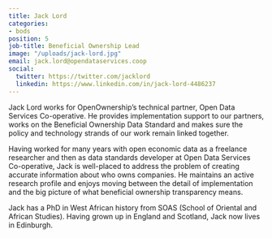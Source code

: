 ```yaml
---
title: Jack Lord
categories:
- bods
position: 5
job-title: Beneficial Ownership Lead
image: "/uploads/jack-lord.jpg"
email: jack.lord@opendataservices.coop
social:
  twitter: https://twitter.com/jacklord
  linkedin: https://www.linkedin.com/in/jack-lord-4486237
---
```

Jack Lord works for OpenOwnership’s technical partner, Open Data Services Co-operative. He provides implementation support to our partners, works on the Beneficial Ownership Data Standard and makes sure the policy and technology strands of our work remain linked together.

Having worked for many years with open economic data as a freelance researcher and then as data standards developer at Open Data Services Co-operative, Jack is well-placed to address the problem of creating accurate information about who owns companies. He maintains an active research profile and enjoys moving between the detail of implementation and the big picture of what beneficial ownership transparency means.

Jack has a PhD in West African history from SOAS (School of Oriental and African Studies). Having grown up in England and Scotland, Jack now lives in Edinburgh.

